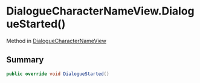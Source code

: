 # DialogueCharacterNameView.DialogueStarted()

Method in [DialogueCharacterNameView](api/csharp/yarn.unity.dialoguecharacternameview.md)

## Summary



```csharp
public override void DialogueStarted()
```

